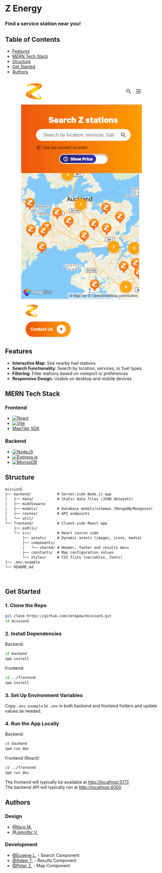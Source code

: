 # Z Energy

### Find a service station near you!

## Table of Contents
- [Features](#features)
- [MERN Tech Stack](#mern-tech-stack)
- [Structure](#structure)
- [Get Started](#get-started)
- [Authors](#authors)


<p align="center">
    <img src="./assets/app.png" alt="map screenshot">
</p>

## Features

- **Interactive Map**: See nearby fuel stations
- **Search Functionality**: Search by location, services, or fuel types
- **Filtering**: Filter stations based on viewport or preferences
- **Responsive Design**: Usable on desktop and mobile devices

## MERN Tech Stack

### Frontend

- [![React](https://img.shields.io/badge/React-%2320232a.svg?logo=react&logoColor=%2361DAFB)](#)
- [![Vite](https://img.shields.io/badge/Vite-646CFF?logo=vite&logoColor=fff)](#)
- [MapTiler SDK](https://www.maptiler.com/)

### Backend

- [![NodeJS](https://img.shields.io/badge/Node.js-6DA55F?logo=node.js&logoColor=white)](#)
- [![Express.js](https://img.shields.io/badge/Express.js-%23404d59.svg?logo=express&logoColor=%2361DAFB)](#)
- [![MongoDB](https://img.shields.io/badge/MongoDB-%234ea94b.svg?logo=mongodb&logoColor=white)](#)

## Structure

```
mission5
├── backend/            # Server-side Node.js app
│   ├── data/           # Static data files (JSON datasets)
│   ├── middleware/     
│   ├── models/         # Database models/schemas (MongoDB/Mongoose)
│   ├── routes/         # API endpoints
│   └── util/           
└── frontend/           # Client-side React app
    ├── public/          
    └── src/            # React source code
        ├── assets/     # Dynamic assets (images, icons, media)
        ├── components/ 
        |   └── shared/ # Header, footer and results menu
        ├── constants/  # Map configuration values
        └── styles/     # CSS files (variables, fonts)
├── .env.example        
└── README.md



```

## Get Started

### 1. Clone the Repo

```bash
git clone https://github.com/zetapow/mission5.git
cd mission5
```

### 2. Install Dependencies

Backend:

```bash
cd backend
npm install
```

Frontend:

```bash
cd ../frontend
npm install
```

### 3. Set Up Environment Variables

Copy `.env.example` to `.env` in both backend and frontend folders and update values as needed.

### 4. Run the App Locally

Backend:

```bash
cd backend
npm run dev
```

Frontend (React):

```bash
cd ../frontend
npm run dev
```

The frontend will typically be available at [http://localhost:5173](http://localhost:5173)  
The backend API will typically run at [http://localhost:4000](http://localhost:4000)

## Authors

### Design

- [@Kere M.](mailto:Kerem@missionreadyhq.com)
- [@Jennifer V.](mailto:Jennifervu@missionreadyhq.com)

### Development

- [@Eugene L.](https://github.com/Eule034430) - Search Component
- [@Adam T.](https://github.com/AdamT-HJ) - Results Component
- [@Peter Z.](https://github.com/zetapow) - Map Component
